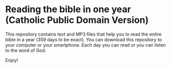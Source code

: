 # Reading the bible in one year (Catholic Public Domain Version)

This repository contains text and MP3 files that help you to read 
the entire bible in a year (359 days to be exact). 
You can download this repository to your computer or your smartphone.
Each day you can read or you can listen to the word of God.

Enjoy!
